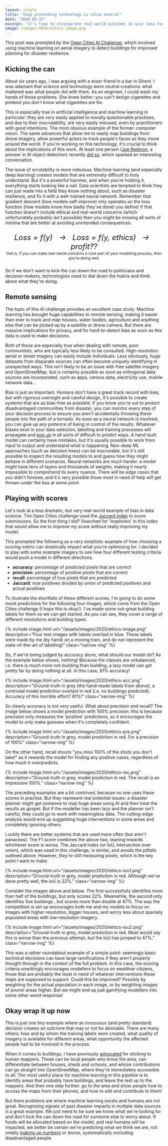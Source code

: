 ```yaml
---
layout: single
title: "Stop pretending technology is value neutral"
date: "2020-03-15"
excerpt: "It's time to incorporate real-world outcomes in your loss function."
image: /images/2020/ethics-image.png
---
```


This post was prompted by the [Open Cities AI Challenge](https://www.drivendata.org/competitions/60/building-segmentation-disaster-resilience/), which involved using machine learning on aerial imagery to detect buildings for improved planning for disaster resilience.

## Kicking the can
About six years ago, I was arguing with a wiser friend in a bar in Ghent. I was adamant that science and technology were neutral creations: what mattered was what people did with them. As an engineer, I could wash my hands of those problems. She knew better: you can't design cigarettes and pretend you don't know what cigarettes are for.

This is especially true in artificial intelligence and machine learning in particular: they are very easily applied to morally questionable practises, and due to their inscrutability, are very easily misused, even by practitioners with good intentions. The most obvious example of the former: computer vision. The same advances that allow me to easily map buildings from drone imagery, allow powerful actors to track people's faces as they move around the world. If you're working on this technology, it's crucial to think about the implications of this work. At least one person ([Joe Redmon](https://www.ted.com/talks/joseph_redmon_how_computers_learn_to_recognize_objects_instantly), a pioneer in AI object detection) recently [did so](https://twitter.com/pjreddie/status/1230524770350817280), which sparked an interesting conversation.

The issue of scrutability is more nebulous. Machine learning (and especially deep learning) creates models that are extremely difficult to truly understand. But it's a powerful hammer, and when you're holding it, everything starts looking like a nail. Data scientists are tempted to think they can just wade into a field they know nothing about, such as disaster resilience, and fix it with a well-trained neural network. Remember that gradient descent (how models self-improve) only operates on the loss function (how models know how badly they've done) you define! If that function doesn't include ethical and real-world concerns (which unfortunately probably isn't possible) then  you might be missing all sorts of minima that are better at avoiding unintended consequences.

<p align="center" style="font-size:24px;"><em>Loss = f(y) &nbsp; &#8594; &nbsp; Loss = f(y, ethics) &nbsp; &#8594; &nbsp; profit??</em><br><small style="font-size:12px">that is, if you can make real-world concerns a core part of your modelling process, then you're doing well.</small></p>

So if we don't want to kick the can down the road to politicians and decision-makers, technologists need to dial down the hubris and think about what they're doing.

## Remote sensing
The topic of this AI challenge provides an excellent case study. Machine learning has brought huge capabilities to remote sensing, making it easier than ever to track and map houses, water bodies, agriculture and anything else that can be picked up by a satellite or drone camera. But there are massive implications for privacy, and for hard-to-detect bias as soon as this data is used to make decisions.

Both of these are especially true when dealing with remote, poor communities, who are typically less likely to be consulted. High-resolution aerial or street imagery can easily include individuals. Less obviously, huge datasets from disparate sources can often become uniquely identifying in unexpected ways. This isn't likely to be an issue with free satellite imagery and OpenStreetMap, but is certainly possible as soon as orthogonal data sources are incorporated, such as apps, census data, electricity use, mobile network data...

Bias is just as important. Humans don't have a great track record with bias, but with rigorous oversight and careful design, it's possible to create systems that are as bias-free as possible. If you know you're out to protect disadvantaged communities from disaster,  you can monitor every step of your decision process to ensure you aren't accidentally throwing these people into the path of a tornado. As soon as a neural network is involved, you can give up any pretence of being in control of the results. Whatever biases exist in your data selection, labelling and training processes will propagate and [pop up](https://www.technologyreview.com/2017/04/11/5113/the-dark-secret-at-the-heart-of-ai/) in all sorts of difficult to predict ways. A hand-built model can certainly have mistakes, but it's usually possible to work from input to output and understand what is happening. Non-deep ML approaches (such as decision trees) can be inscrutable, but it's still possible to inspect the resulting models to and guess how they might behave in different scenarios. Neural networks are much harder: a model might have tens of layers and thousands of weights, making it nearly impossible to comprehend its every nuance. There *will* be edge cases that you didn't foresee, and it's very possible those most in need of help will get thrown under the bus at some point.

## Playing with scores
Let's look at a less dramatic, but very real-world example of bias in data science. The Open Cities challenge used the [Jaccard index](https://en.wikipedia.org/wiki/Jaccard_index) to score submissions. So the first thing I did? Searched for 'loopholes' in this index that would allow me to improve my score without really improving my model.

This prompted the following as a very simplistic example of how choosing a scoring metric can drastically impact what you're optimising for. I decided to play with some example imagery to see how four different testing criteria would push a model in different directions.

- **accuracy**: percentage of predicted pixels that are correct
- **precision**: percentage of positive pixels that are correct
- **recall**: percentage of true pixels that are predicted
- **Jaccard**: true positives divided by union of predicted positives and actual positives

To illustrate the shortfalls of these different scores, I'm going to do some mock predictions for the following four images, which come from the Open Cities challenge (I hope this is okay!). I've made some not-great building labels for them so we can get started. As you can see, they cover a range of different resolutions and building types.

{% include image.html url="/assets/images/2020/ethics-image.png" description="Four test images with labels overlaid in blue. These labels were made by me (by hand) on a moving train, and do not represent the state-of-the-art of labelling!" class="narrow-img" %}

So, if we're being judged by accuracy alone, what should our model do? As the example below shows, nothing! Because the classes are unbalanced, i.e. there is much more not-building than building, a lazy model can get pretty far by doing nothing at all. In this case, 81% accuracy!

{% include image.html url="/assets/images/2020/ethics-acc.png" description="Ground-truth in grey (the hand-made labels from above), a contrived model prediction overlaid in red (i.e. no buildings predicted). Accuracy of this horrible effort? 81%!" class="narrow-img" %}

So clearly accuracy is not very useful. What about precision and recall? The image below shows a model prediction with 100% precision: this is because precision only measures the 'positive' predictions, so it encourages the model to only make guesses when it's completely confident.

{% include image.html url="/assets/images/2020/ethics-pre.png" description="Ground-truth in grey, model prediction in red. For a precision of 100%" class="narrow-img" %}

On the other hand, recall shouts "you miss 100% of the shots you don't take!" as it rewards the model for finding any positive cases, regardless of how much it overpredicts.

{% include image.html url="/assets/images/2020/ethics-rec.png" description="Ground-truth in grey, model prediction in red. The recall is an impressive 100%." class="narrow-img" %}

The preceding examples are a bit contrived, because no one uses these scores in practise. But they represent real potential issues: a disaster planner might get someone to map huge areas using AI and then treat the results as gospel. But if the modeller has been lazy and the planner isn't careful, they could go to work with meaningless data. The cutting-edge analysis would end up suggesting huge interventions in some areas and completely ignoring others.

Luckily there are better systems that are used more often (but aren't panaceas). The F1 score combines the above two, leaning towards whichever score is worse. The Jaccard index (or IoU, intersection over union), which was used in this challenge, is similar, and avoids the pitfalls outlined above. However, *they're still measuring pixels*, which is the key point I want to make.

{% include image.html url="/assets/images/2020/ethics-iou1.png" description="Ground-truth in grey, model prediction in red. Although we've done pretty well, the IoU is 22%." class="narrow-img" %}

Consider the images above and below. The first successfully identifies more than half of the buildings, but only scores 22%. Meanwhile, the second only identifies five buildings , but scores more than double at 47%. The way the competition is set up encourages both me and my models to focus on images with higher resolution, bigger houses, and worry less about sparsely populated areas with low-resolution imagery.

{% include image.html url="/assets/images/2020/ethics-iou2.png" description="Ground-truth in grey, model prediction in red. Most would say this is worse than the previous attempt, but the IoU has jumped to 47%." class="narrow-img" %}

This was a rather roundabout example of a simple point: seemingly basic technical decisions can have large ramifications if they aren't properly thought through in the context of the full problem. In this case, the scoring criteria unwittingly encourages modellers to focus on wealthier citizens, those that are probably the least in need of whatever interventions these maps are supposed to support. Could this be improved? Possibly by weighting for the actual population in each image, or by weighting images of poorer areas higher. But we might end up just gamifying modellers into some other weird response!

## Okay wrap it up now
This is just one tiny example where an innocuous (and pretty standard) decision creates an outcome that may or not be desirable. There are many others: how and by whom the training labels were created, what quality of imagery is available for different areas, what opportunity the affected people had to be involved in the process.

When it comes to buildings, I have previously [advocated](https://nextbillion.net/data-off-grid-energy-tanzania/) for sticking to human mappers. These can be local people who know the area, can differentiate between houses, sheds and schools, and whose contributions can go straight into OpenStreetMap, where they're immediately accessible to all. The most useful place for machine learning in this pipeline is to identify areas that probably have buildings, and leave the rest up to the mappers. And then one step further: go to the area and show people how to access the maps from their phones, and how to edit and contribute to them!

But there problems are where machine learning excels and humans are not great. Recognising signals of past disaster impacts in multiple data sources is a great example. We just need to be sure we know what we're looking for and don't kick the can down the road for someone else to worry about. If funds will be allocated based on the model, and real humans will be  impacted, we better be certain we're predicting what we think we are, not simply [making up numbers](https://www.theatlantic.com/technology/archive/2018/01/equivant-compas-algorithm/550646/) or worse, systematically excluding disadvantaged people.
